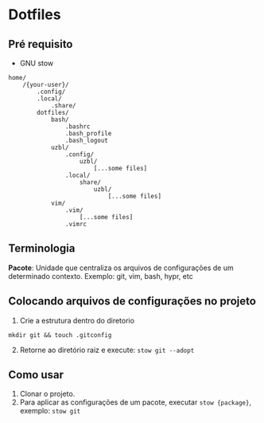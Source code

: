 # Dotfiles

## Pré requisito

- GNU stow
```
home/
    /{your-user}/
        .config/
        .local/
            .share/
        dotfiles/
            bash/
                .bashrc
                .bash_profile
                .bash_logout
            uzbl/
                .config/
                    uzbl/
                        [...some files]
                .local/
                    share/
                        uzbl/
                            [...some files]
            vim/
                .vim/
                    [...some files]
                .vimrc
```

## Terminologia

**Pacote**: Unidade que centraliza os arquivos de configurações de um determinado contexto. Exemplo: git, vim, bash, hypr, etc


## Colocando arquivos de configurações no projeto

1. Crie a estrutura dentro do diretorio

`mkdir git && touch .gitconfig`

2. Retorne ao diretório raiz e execute: `stow git --adopt`

## Como usar

1. Clonar o projeto.
2. Para aplicar as configurações de um pacote, executar `stow {package}`, exemplo: `stow git`
